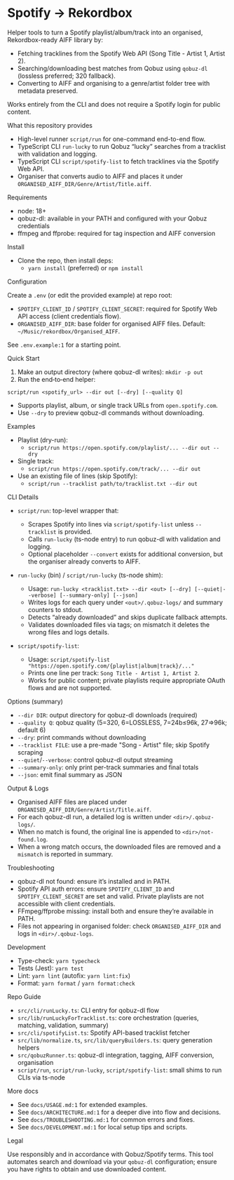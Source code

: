 # Spotify → Rekordbox

Helper tools to turn a Spotify playlist/album/track into an organised, Rekordbox-ready AIFF library by:

- Fetching tracklines from the Spotify Web API (Song Title - Artist 1, Artist 2).
- Searching/downloading best matches from Qobuz using `qobuz-dl` (lossless preferred; 320 fallback).
- Converting to AIFF and organising to a genre/artist folder tree with metadata preserved.

Works entirely from the CLI and does not require a Spotify login for public content.

What this repository provides

- High-level runner `script/run` for one-command end-to-end flow.
- TypeScript CLI `run-lucky` to run Qobuz “lucky” searches from a tracklist with validation and logging.
- TypeScript CLI `script/spotify-list` to fetch tracklines via the Spotify Web API.
- Organiser that converts audio to AIFF and places it under `ORGANISED_AIFF_DIR/Genre/Artist/Title.aiff`.

Requirements

- node: 18+
- qobuz-dl: available in your PATH and configured with your Qobuz credentials
- ffmpeg and ffprobe: required for tag inspection and AIFF conversion

Install

- Clone the repo, then install deps:
  - `yarn install` (preferred) or `npm install`

Configuration

Create a `.env` (or edit the provided example) at repo root:

- `SPOTIFY_CLIENT_ID` / `SPOTIFY_CLIENT_SECRET`: required for Spotify Web API access (client credentials flow).
- `ORGANISED_AIFF_DIR`: base folder for organised AIFF files. Default: `~/Music/rekordbox/Organised_AIFF`.

See `.env.example:1` for a starting point.

Quick Start

1. Make an output directory (where qobuz-dl writes): `mkdir -p out`
2. Run the end‑to‑end helper:

`script/run <spotify_url> --dir out [--dry] [--quality Q]`

- Supports playlist, album, or single track URLs from `open.spotify.com`.
- Use `--dry` to preview qobuz-dl commands without downloading.

Examples

- Playlist (dry-run):
  - `script/run https://open.spotify.com/playlist/... --dir out --dry`
- Single track:
  - `script/run https://open.spotify.com/track/... --dir out`
- Use an existing file of lines (skip Spotify):
  - `script/run --tracklist path/to/tracklist.txt --dir out`

CLI Details

- `script/run`: top-level wrapper that:
  - Scrapes Spotify into lines via `script/spotify-list` unless `--tracklist` is provided.
  - Calls `run-lucky` (ts-node entry) to run qobuz-dl with validation and logging.
  - Optional placeholder `--convert` exists for additional conversion, but the organiser already converts to AIFF.

- `run-lucky` (bin) / `script/run-lucky` (ts-node shim):
  - Usage: `run-lucky <tracklist.txt> --dir <out> [--dry] [--quiet|--verbose] [--summary-only] [--json]`
  - Writes logs for each query under `<out>/.qobuz-logs/` and summary counters to stdout.
  - Detects “already downloaded” and skips duplicate fallback attempts.
  - Validates downloaded files via tags; on mismatch it deletes the wrong files and logs details.

- `script/spotify-list`:
  - Usage: `script/spotify-list "https://open.spotify.com/{playlist|album|track}/..."`
  - Prints one line per track: `Song Title - Artist 1, Artist 2`.
  - Works for public content; private playlists require appropriate OAuth flows and are not supported.

Options (summary)

- `--dir DIR`: output directory for qobuz-dl downloads (required)
- `--quality Q`: qobuz quality (5=320, 6=LOSSLESS, 7=24b≤96k, 27=>96k; default 6)
- `--dry`: print commands without downloading
- `--tracklist FILE`: use a pre-made "Song - Artist" file; skip Spotify scraping
- `--quiet`/`--verbose`: control qobuz-dl output streaming
- `--summary-only`: only print per-track summaries and final totals
- `--json`: emit final summary as JSON

Output & Logs

- Organised AIFF files are placed under `ORGANISED_AIFF_DIR/Genre/Artist/Title.aiff`.
- For each qobuz-dl run, a detailed log is written under `<dir>/.qobuz-logs/`.
- When no match is found, the original line is appended to `<dir>/not-found.log`.
- When a wrong match occurs, the downloaded files are removed and a `mismatch` is reported in summary.

Troubleshooting

- qobuz-dl not found: ensure it’s installed and in PATH.
- Spotify API auth errors: ensure `SPOTIFY_CLIENT_ID` and `SPOTIFY_CLIENT_SECRET` are set and valid. Private playlists are not accessible with client credentials.
- FFmpeg/ffprobe missing: install both and ensure they’re available in PATH.
- Files not appearing in organised folder: check `ORGANISED_AIFF_DIR` and logs in `<dir>/.qobuz-logs`.

Development

- Type-check: `yarn typecheck`
- Tests (Jest): `yarn test`
- Lint: `yarn lint` (autofix: `yarn lint:fix`)
- Format: `yarn format` / `yarn format:check`

Repo Guide

- `src/cli/runLucky.ts`: CLI entry for qobuz-dl flow
- `src/lib/runLuckyForTracklist.ts`: core orchestration (queries, matching, validation, summary)
- `src/cli/spotifyList.ts`: Spotify API-based tracklist fetcher
- `src/lib/normalize.ts`, `src/lib/queryBuilders.ts`: query generation helpers
- `src/qobuzRunner.ts`: qobuz-dl integration, tagging, AIFF conversion, organisation
- `script/run`, `script/run-lucky`, `script/spotify-list`: small shims to run CLIs via ts-node

More docs

- See `docs/USAGE.md:1` for extended examples.
- See `docs/ARCHITECTURE.md:1` for a deeper dive into flow and decisions.
- See `docs/TROUBLESHOOTING.md:1` for common errors and fixes.
- See `docs/DEVELOPMENT.md:1` for local setup tips and scripts.

Legal

Use responsibly and in accordance with Qobuz/Spotify terms. This tool automates search and download via your `qobuz-dl` configuration; ensure you have rights to obtain and use downloaded content.
